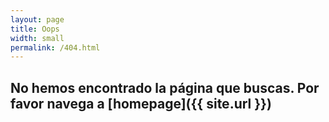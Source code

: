 ```yaml
---
layout: page
title: Oops
width: small
permalink: /404.html
---
```


## No hemos encontrado la página que buscas. Por favor navega a [homepage]({{ site.url }})
